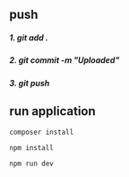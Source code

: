 ## push

<h5>1. git add .</h5>
<h5>2. git commit -m "Uploaded"</h5>  
<h5>3. git push</h5> 


## run application

```
composer install

```

```
npm install

```

```
npm run dev

```

